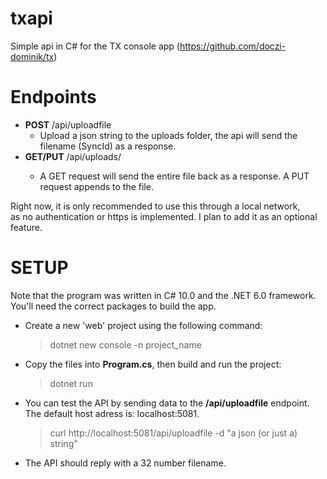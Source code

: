 # txapi
Simple api in C# for the TX console app (https://github.com/doczi-dominik/tx)<br>

# Endpoints
* **POST** /api/uploadfile
  - Upload a json string to the uploads folder, the api will send the filename (SyncId) as a response.
* **GET/PUT** /api/uploads/<filename>
  - A GET request will send the entire file back as a response. A PUT request appends to the file.

Right now, it is only recommended to use this through a local network,<br>
as no authentication or https is implemented. I plan to add it as an optional feature.

# SETUP
Note that the program was written in C# 10.0 and the .NET 6.0 framework.<br>
You'll need the correct packages to build the app.
  
* Create a new 'web' project using the following command:
  > dotnet new console -n project_name<br>
* Copy the files into **Program.cs**, then build and run the project:
  > dotnet run
* You can test the API by sending data to the **/api/uploadfile** endpoint.
  The default host adress is: localhost:5081.
  > curl http://localhost:5081/api/uploadfile -d "a json (or just a) string"
* The API should reply with a 32 number filename.

